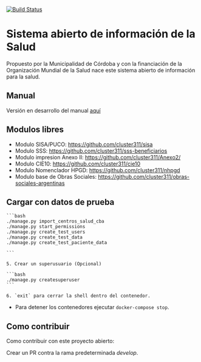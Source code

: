 [![Build Status](https://travis-ci.org/cluster311/ggg.svg?branch=master)](https://travis-ci.org/cluster311/ggg)

# Sistema abierto de información de la Salud

Propuesto por la Municipalidad de Córdoba y con la
financiación de la Organización Mundial de la Salud
nace este sistema abierto de información para la salud.

## Manual

Versión en desarrollo del manual [aquí](https://docs.google.com/document/d/1ePgRHtQiG81u2eF4qf48ozq4RMyviwgu/export?format=pdf)

## Modulos libres 

 - Modulo SISA/PUCO: https://github.com/cluster311/sisa
 - Modulo SSS: https://github.com/cluster311/sss-beneficiarios
 - Modulo impresion Anexo II: https://github.com/cluster311/Anexo2/
 - Modulo CIE10: https://github.com/cluster311/cie10
 - Modulo Nomenclador HPGD: https://github.com/cluster311/nhpgd
 - Modulo base de Obras Sociales: https://github.com/cluster311/obras-sociales-argentinas

## Cargar con datos de prueba

    ```bash
    ./manage.py import_centros_salud_cba
    ./manage.py start_permissions
    ./manage.py create_test_users
    ./manage.py create_test_data
    ./manage.py create_test_paciente_data

    ```

    5. Crear un superusuario (Opcional)

    ```bash
    ./manage.py createsuperuser
    ```

    6. `exit` para cerrar la shell dentro del contenedor.


-   Para detener los contenedores ejecutar `docker-compose stop`.

## Como contribuir

Como contribuir con este proyecto abierto:

Crear un PR contra la rama predeterminada _develop_.
